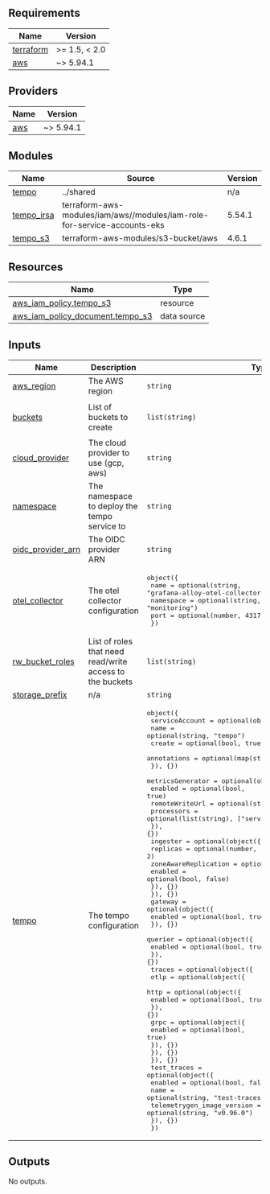 <!-- BEGIN_TF_DOCS -->
## Requirements

| Name | Version |
|------|---------|
| <a name="requirement_terraform"></a> [terraform](#requirement\_terraform) | >= 1.5, < 2.0 |
| <a name="requirement_aws"></a> [aws](#requirement\_aws) | ~> 5.94.1 |

## Providers

| Name | Version |
|------|---------|
| <a name="provider_aws"></a> [aws](#provider\_aws) | ~> 5.94.1 |

## Modules

| Name | Source | Version |
|------|--------|---------|
| <a name="module_tempo"></a> [tempo](#module\_tempo) | ../shared | n/a |
| <a name="module_tempo_irsa"></a> [tempo\_irsa](#module\_tempo\_irsa) | terraform-aws-modules/iam/aws//modules/iam-role-for-service-accounts-eks | 5.54.1 |
| <a name="module_tempo_s3"></a> [tempo\_s3](#module\_tempo\_s3) | terraform-aws-modules/s3-bucket/aws | 4.6.1 |

## Resources

| Name | Type |
|------|------|
| [aws_iam_policy.tempo_s3](https://registry.terraform.io/providers/hashicorp/aws/latest/docs/resources/iam_policy) | resource |
| [aws_iam_policy_document.tempo_s3](https://registry.terraform.io/providers/hashicorp/aws/latest/docs/data-sources/iam_policy_document) | data source |

## Inputs

| Name | Description | Type | Default | Required |
|------|-------------|------|---------|:--------:|
| <a name="input_aws_region"></a> [aws\_region](#input\_aws\_region) | The AWS region | `string` | `"eu-west-1"` | no |
| <a name="input_buckets"></a> [buckets](#input\_buckets) | List of buckets to create | `list(string)` | <pre>[<br/>  "traces"<br/>]</pre> | no |
| <a name="input_cloud_provider"></a> [cloud\_provider](#input\_cloud\_provider) | The cloud provider to use (gcp, aws) | `string` | `"aws"` | no |
| <a name="input_namespace"></a> [namespace](#input\_namespace) | The namespace to deploy the tempo service to | `string` | `"monitoring"` | no |
| <a name="input_oidc_provider_arn"></a> [oidc\_provider\_arn](#input\_oidc\_provider\_arn) | The OIDC provider ARN | `string` | n/a | yes |
| <a name="input_otel_collector"></a> [otel\_collector](#input\_otel\_collector) | The otel collector configuration | <pre>object({<br/>    name      = optional(string, "grafana-alloy-otel-collector")<br/>    namespace = optional(string, "monitoring")<br/>    port      = optional(number, 4317)<br/>  })</pre> | `{}` | no |
| <a name="input_rw_bucket_roles"></a> [rw\_bucket\_roles](#input\_rw\_bucket\_roles) | List of roles that need read/write access to the buckets | `list(string)` | `[]` | no |
| <a name="input_storage_prefix"></a> [storage\_prefix](#input\_storage\_prefix) | n/a | `string` | `""` | no |
| <a name="input_tempo"></a> [tempo](#input\_tempo) | The tempo configuration | <pre>object({<br/>    serviceAccount = optional(object({<br/>      name        = optional(string, "tempo")<br/>      create      = optional(bool, true)<br/>      annotations = optional(map(string), {})<br/>    }), {})<br/>    metricsGenerator = optional(object({<br/>      enabled        = optional(bool, true)<br/>      remoteWriteUrl = optional(string, "")<br/>      processors     = optional(list(string), ["service-graphs", "span-metrics"])<br/>    }), {})<br/>    ingester = optional(object({<br/>      replicas = optional(number, 2)<br/>      zoneAwareReplication = optional(object({<br/>        enabled = optional(bool, false)<br/>      }), {})<br/>    }), {})<br/>    gateway = optional(object({<br/>      enabled = optional(bool, true)<br/>    }), {})<br/>    querier = optional(object({<br/>      enabled = optional(bool, true)<br/>    }), {})<br/>    traces = optional(object({<br/>      otlp = optional(object({<br/>        http = optional(object({<br/>          enabled = optional(bool, true)<br/>        }), {})<br/>        grpc = optional(object({<br/>          enabled = optional(bool, true)<br/>        }), {})<br/>      }), {})<br/>    }), {})<br/>    test_traces = optional(object({<br/>      enabled                    = optional(bool, false)<br/>      name                       = optional(string, "test-traces")<br/>      telemetrygen_image_version = optional(string, "v0.96.0")<br/>    }), {})<br/>  })</pre> | `{}` | no |

## Outputs

No outputs.
<!-- END_TF_DOCS -->